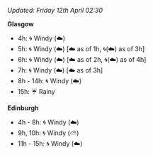 *Updated: Friday 12th April 02:30*

**Glasgow**

* 4h: :cyclone: Windy (:cloud:)
* 5h: :cyclone: Windy (:cloud:) [:cloud: as of 1h, :cyclone:(:cloud:) as of 3h]
* 6h: :cyclone: Windy (:cloud:) [:cloud: as of 2h, :cyclone:(:cloud:) as of 4h]
* 7h: :cyclone: Windy (:cloud:) [:cloud: as of 3h]
* 8h - 14h: :cyclone: Windy (:cloud:)
* 15h: :umbrella: Rainy

**Edinburgh**

* 4h - 8h: :cyclone: Windy (:cloud:)
* 9h, 10h: :cyclone: Windy (:partly_sunny:)
* 11h - 15h: :cyclone: Windy (:cloud:)
